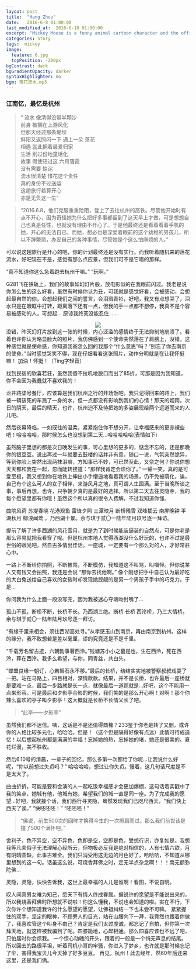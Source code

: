```yaml
---
layout: post
title:  "Hang Zhou"
date:   2016-6-8 01:00:00
last_modified_at:  2016-6-10 01:00:00
excerpt: "Mickey Mouse is a funny animal cartoon character and the official mascot of..."
categories: Story
tags:  mickey
image:
  feature: 6.jpg
  topPosition: -200px
bgContrast: dark
bgGradientOpacity: darker
syntaxHighlighter: no
bgm: 落花流水.mp3
---
```

### 江南忆，最忆是杭州

<blockquote class="u--startsWithDoubleQuote">“
流水 像清得没带半颗沙<br>
前身 被搁在上游风化<br>
但那天经过那条堤坝<br>
斜阳又返照闪一下 遇上一朵 落花<br>
相遇 就此拥着最爱归家<br>
生活 别过份地童话化<br>
故事 假使短过这 六月落霞<br>
没有需要 惊诧<br>
流水很清楚 惜花这个责任<br>
真的身份不过送运<br>
这趟旅行若算开心<br>
亦是无负这一生”</blockquote>

<blockquote class="largeQuote">“2016.6.8，他们克服重重险阻，登上了去往杭州的高铁。尽管他开始时有点不开心，因为奇怪她为什么把好多事都留到了这天早上才做，可是想想自己也真是任性，也就没有理由不开心了。于是他最终还是看着看着手机的她，开心的无法自已。而她，想必也是深爱着眼前的这个幼稚的男孩儿，所以不辞繁琐，办妥自己的各种事情，尽管她是个这么怕麻烦的人。”</blockquote>

可以说这趟旅行是开心的吧，你的计划最终还是没有实行。而我听着随机来的落花流水，好吧现在不是，感觉有那么点应景，但我们可不是它唱的那样。

“真不知道你这么急着跑去杭州干嘛。” “玩啊。” 

G281飞在铁轨上，我们的故事如幻灯片般，放电影似的在我眼前闪过。我老是说你怎么生的这么好看，虽然有时候你认为丑，可我就是感觉好看，会被感动，会想起最自然的你，会想起我们之间的誓言，会泪溅青衫，好吧，我又有点想哭了，泪水只是在眼眶中打转，距离落下还有一点，但我的手一点都不想停，我真不是个容易被感动的人，可想起... 原谅我终究没能忍住……
<div align="center">
<img src="{{ site.baseurl_posts_img }}6_0.jpg">
</div>
没错，昨天幻灯片放到这一张的时候，内心泛滥的感情终于无法抑制地崩溃了。看着也许你认为略显脸大的照片，我仿佛感到一个使命突然落在了肩膀上，没错，这种感觉就是使命感，你知道我爸怎么回的我那个“什么意思”吗？“别忘了你去南京的使命。”当时感觉哭笑不得，现在仔细看看这张照片，动作分明就是在让我怀挺嘛！ 加油！怀挺！（Ting字轻音）

找到民宿的欣喜若狂，虽然我傻不拉叽地脱口而出了85折，可那是因为我知道，你不会因为我蠢就不喜欢我的！

龙井路柒号餐厅，应该算是我们杭州之行的开场饭吧。我只记得回来的路上，我们被一辆该死的车溅了一身的水，但一点都没有影响到我们的心情！那天的烟雨，次日的阴天，最后的晴天，也许，杭州迫不及待把她的多姿展现给两个远道而来的人儿吧。

然后夜幕降临，一如既往的温柔，紧紧抱住你不想分开，让幸福感来的更赤裸些吧！哈哈哈哈，那时候怎么也没想到第二天…哈哈哈哈哈(表情如下)

虽然脑子里想的都是次日晚发生的事，可心里想的更多的，惦念不忘的，还是那晚你的银豆豆。说出再过一年就要去鼓楼的话并非有意，随口一说，气氛突然诡异，等到你脸上突然出现两抹泪痕，方知事已不妙，可已然至此，又奈之何？你说你想天天都和我在一起，忽而陡转接道：“那样我肯定会烦你了。” 一颦一笑，真的是可爱至极，我又想到你在地铁上伸出小手懵逼地看着我的场景，仍不免被萌化，诶，自己有个这么可人的女子相伴，来游风月之地，真可谓人生圆满。至于当晚所谈之事，事后再想，也许，只争朝夕真的是最好的选择。所以第二天去往灵隐寺，我的每个愿望里都有你哦！虽然这个所以真的很令人费解，不过我知道你懂。

曲院风荷 苏堤春晓 花港观鱼 雷锋夕照 三潭映月 断桥残雪 双峰插云 南屏晚钟 平湖秋月 柳浪闻莺 ，乃西湖十景。余与琪于贰〇一陆年陆月玖号逐一拜访。

提前了解了许多西湖的风花雪月，就是为了到时候能装逼装的自然点，可是你老是那么容易就把我看穿了呢。但是杭州本地人觉得西湖没什么好玩的，也许不过是最世俗的眼光吧，然自古多情出佳话。一座城，一定要有一个那么对的人，才好常驻心中。

一路上不断给你拍照，不断被骂，不断模仿，我知道这不叫骂，叫嗔怪。但你说某人又有钱又会拍照，我还是会说 “那你去找他啊。” 像个刚想把手中自己认为最好吃的大白兔送给自己喜欢的女孩时却发现她觊觎的是另一个男孩子手中的巧克力。于是...

你问我为什么上面一段没写完，因为我被迷心夺魂吻封嘴了...

孤山不孤，断桥不断，长桥不长。乃西湖三绝。断桥 长桥 西泠桥，乃三大情桥。余与琪于贰〇一陆年陆月玖号逐一拜访。

“有缘千里来相会，须往西湖高处寻。”从孝感玉山到南京，再由南京到杭州。这样的缘分，我不敢想若是差以毫厘，谬的究竟还是不是千里。


“千载芳名留古迹，六朝韵事著西泠。”钱塘苏小小之墓是也，生在西泠，死在西泠，葬在西泠。我多么希望，与你，同青丝，共白头。


“蝶盟良缘一朝订，心若磐石永不移。”最后的长桥，结结实实地被警察叔叔戏耍了一把。站在马路上，四目相对，深情款款。结果，并不是长桥，也许最后一座桥就是要难一点，最后一步路就是长一点，就像最后一道题就是…好吧，这个不能用一点来形容。可是最后和夕影亭合影的时候，我们笑的是那么开心啊！对啊！那个你辣么喜欢的亭子叫夕影亭！这大概就是长桥不长情义长了吧。
<blockquote class="u--startsWithDoubleQuote">“此亭——夕影亭” </blockquote>

<div class="img img--fullContainer img--14xLeading" style="background-image: url({{ site.baseurl_posts_img }}6_1.jpg);"></div>


虽然我们都不迷信。咦，这话是不是还值得商榷？233鉴于你老是转了又删，或许你的人格比较多元化，哈哈哈。但是！（这个但是隔得好像有点远）此情可待成追忆！以后想起杭州都是满满的幸福！忘掉她的热，忘掉她的堵，她还是很美的。夏花烂漫，美不胜收。

然后6.10号的清晨，一辈子的回忆，那么多第一次都给了你呢...让我说什么好呢，“你以前想过失贞吗？” 哈哈哈哈，想过让你失贞。慢着，这几句话尺度是不是太大了。
<div class="img img--fullContainer img--14xLeading" style="background-image: url({{ site.baseurl_posts_img }}6_2.jpg);"></div>
曲曲折折，可能是要和会演的人一起吃饭幸福感才会更加爆棚，这句话着实戳中了我的笑点，她城有他，他城有她，希望我们的城一直是同一座。为了完成我的愿望…好吧，我就接个话，我们西行寻灵隐，蓦然发现我们已咫尺西天，“我们快上西天了诶。” “快呸呸呸！” “呸呸呸！” 

<blockquote class="u--startsWithDoubleQuote">“佛说，前生500次的回眸才换得今生的一次擦肩而过。那么我们前世该是撞了500个满怀吧。” </blockquote>

舍利子，色不异空，空不异色，色即是空，空即是色，受想行识，亦复如是。我想我等凡夫俗子无法理解心经所云，但物极必反我是绝对相信的，人有七情六欲，月有阴晴圆缺，此事古难全。我们只消受用这无边的月色好了，哈哈哈，不知道从哪里想到的这一句。话虽这么说，可烧香拜佛之时，定无半点杂念啊！！！南无额弥陀佛...

灵隐，灵隐，快快告诉我，这世上最幸福的人儿是谁啊！看图，不说自明。
<div class="img img--fullContainer img--14xLeading" style="background-image: url({{ site.baseurl_posts_img }}6_3.jpg);"></div>
叹人间真男女难为知己，愿天下有情人终成眷属。据说许的愿望是不能说出来的，所以我烧香拜佛时所想就不说啦！你这么懂我，不说也会知道的啦。实在不行，下次你许个想知道我许的什么愿望的愿望，让佛祖纠结一下也未尝不可嘛。
紧紧握住的双手，坚定的眼神，不顾旁人的目光，站在山腰向下一拜，我竟然也跟着你做了，我喜欢管这个叫身不由己？肯定是我们太过虔诚，都忘记了自拍，但你第一次拜天地，就这样被我骗到了呢。四膝跪地，心犀相通。那么四喜应该也不远了吧，只怕届时你会烦我。
一个惊心动魄的开头，跟着的一般是一个悄无声息的结尾。所以回去的路很平坦，听着司机小哥的牢骚，你进入了梦乡，也许就是那时候忘记了伞，害得我宝贝儿今天掉了好多豆豆。
再见，杭州！此去经年，然60年后还来这里，还是我们俩。
<div class="img img--fullContainer img--14xLeading" style="background-image: url({{ site.baseurl_posts_img }}6_4.jpg);"></div>